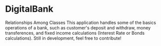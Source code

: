 # DigitalBank
Relationships Among Classes
This application handles some of the basics operations of a bank, such as customer's deposit and withdraw, money transferences, and fixed income calculations (Interest Rate or Bonds calculations). 
Still in development, feel free to contribute!
